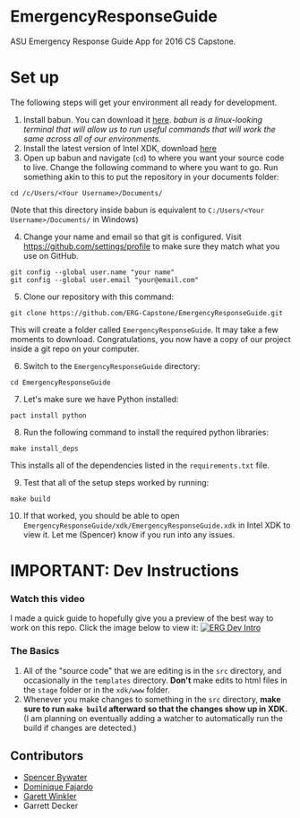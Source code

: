 # EmergencyResponseGuide
ASU Emergency Response Guide App for 2016 CS Capstone.

# Set up
The following steps will get your environment all ready for development.

1. Install babun. You can download it [here](http://babun.github.io). _babun is a linux-looking terminal that will allow us to run useful commands that will work the same across all of our environments._
2. Install the latest version of Intel XDK, download [here](https://software.intel.com/en-us/intel-xdk)
3. Open up babun and navigate (`cd`) to where you want your source code to live. Change the following command to where you want to go. Run something akin to this to put the repository in your documents folder:
  ```
  cd /c/Users/<Your Username>/Documents/
  ```
  (Note that this directory inside babun is equivalent to `C:/Users/<Your Username>/Documents/` in Windows)

4. Change your name and email so that git is configured. Visit https://github.com/settings/profile to make sure they match what you use on GitHub.
  ```
  git config --global user.name "your name"
  git config --global user.email "your@email.com"
  ```

5. Clone our repository with this command:
  ```
  git clone https://github.com/ERG-Capstone/EmergencyResponseGuide.git
  ```
  This will create a folder called `EmergencyResponseGuide`. It may take a few moments to download. Congratulations, you now have a copy of our project inside a git repo on your computer.

6. Switch to the `EmergencyResponseGuide` directory:
  ```
  cd EmergencyResponseGuide
  ```

7. Let's make sure we have Python installed:
  ```
  pact install python
  ```

8. Run the following command to install the required python libraries:
  ```
  make install_deps
  ```
  This installs all of the dependencies listed in the `requirements.txt` file.

9. Test that all of the setup steps worked by running:
  ```
  make build
  ```

10. If that worked, you should be able to open `EmergencyResponseGuide/xdk/EmergencyResponseGuide.xdk` in Intel XDK to view it. Let me (Spencer) know if you run into any issues.

# IMPORTANT: Dev Instructions
### Watch this video
I made a quick guide to hopefully give you a preview of the best way to work on this repo. Click the image below to view it:
[![ERG Dev Intro](http://img.youtube.com/vi/pyjghxR9aCc/0.jpg)](https://www.youtube.com/watch?v=pyjghxR9aCc "ERG Dev Guide")
### The Basics
1. All of the "source code" that we are editing is in the `src` directory, and occasionally in the `templates` directory. **Don't** make edits to html files in the `stage` folder or in the `xdk/www` folder.
2. Whenever you make changes to something in the `src` directory, **make sure to run `make build` afterward so that the changes show up in XDK.** (I am planning on eventually adding a watcher to automatically run the build if changes are detected.)

## Contributors
- [Spencer Bywater](https://github.com/spencerbyw)
- [Dominique Fajardo](https://github.com/dnfajard)
- [Garett Winkler](https://github.com/garettwinkler)
- Garrett Decker
